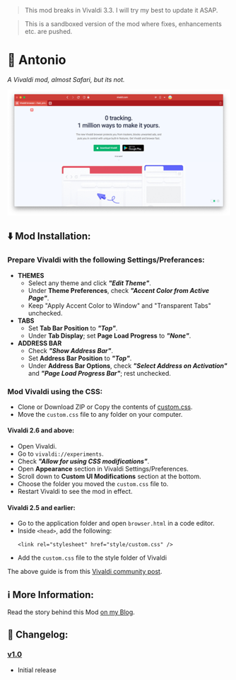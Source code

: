 > This mod breaks in Vivaldi 3.3. I will try my best to update it ASAP.

> This is a sandboxed version of the mod where fixes, enhancements etc. are pushed.

# 🎻 Antonio
_A Vivaldi mod, almost Safari, but its not._

![Antonio. Vivaldi Mod.](https://raw.githubusercontent.com/otpidusprime/antonio/master/img/antonio-preview.png)

## ⬇️ Mod Installation:

### Prepare Vivaldi with the following Settings/Preferances:

- **THEMES**
    - Select any theme and click **_"Edit Theme"_**.
    - Under **Theme Preferences**, check **_"Accent Color from Active Page"_**.
    - Keep "Apply Accent Color to Window" and "Transparent Tabs" unchecked.
- **TABS**
    - Set **Tab Bar Position** to **_"Top"_**.
    - Under **Tab Display**; set **Page Load Progress** to **_"None"_**.
- **ADDRESS BAR**
    - Check **_"Show Address Bar"_**.
    - Set **Address Bar Position** to **_"Top"_**.
    - Under **Address Bar Options**, check **_"Select Address on Activation"_** and **_"Page Load Progress Bar"_**; rest unchecked.

### Mod Vivaldi using the CSS:

- Clone or Download ZIP or Copy the contents of [custom.css](https://github.com/otpidusprime/antonio/blob/master/custom.css).
- Move the `custom.css` file to any folder on your computer.

#### Vivaldi 2.6 and above:

- Open Vivaldi.
- Go to `vivaldi://experiments`.
- Check **_"Allow for using CSS modifications"_**.
- Open **Appearance** section in Vivaldi Settings/Preferences.
- Scroll down to **Custom UI Modifications** section at the bottom.
- Choose the folder you moved the `custom.css` file to.
- Restart Vivaldi to see the mod in effect.

#### Vivaldi 2.5 and earlier:

- Go to the application folder and open `browser.html` in a code editor.
- Inside `<head>`, add the following:
    ```
    <link rel="stylesheet" href="style/custom.css" />
    ```
- Add the `custom.css` file to the style folder of Vivaldi

The above guide is from this [Vivaldi community post](https://forum.vivaldi.net/topic/10549/modding-vivaldi).

## ℹ️ More Information:

Read the story behind this Mod [on my Blog](https://wp.me/padUp4-Bw).

## 🌟 Changelog:

### [v1.0](https://github.com/otpidusprime/antonio/releases/tag/v1.0)

- Initial release